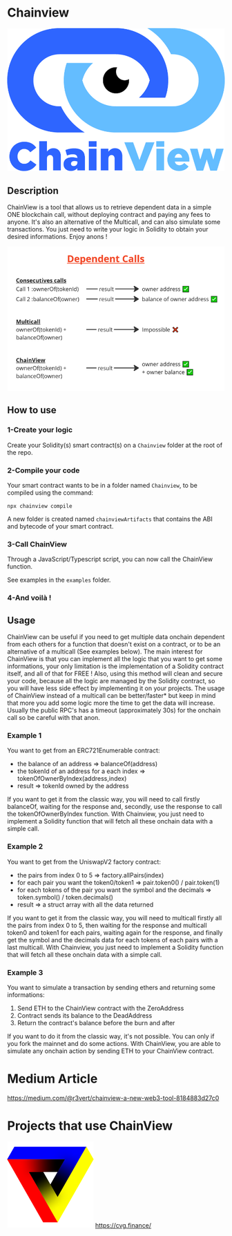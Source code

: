 # Chainview

![alt text](ressources/chainview.png)

## Description

ChainView is a tool that allows us to retrieve dependent data in a simple ONE blockchain call, without deploying contract and paying any fees to anyone.
It's also an alternative of the Multicall, and can also simulate some transactions.
You just need to write your logic in Solidity to obtain your desired informations.
Enjoy anons !

![alt text](ressources/dependentCalls.png)

## How to use

### 1-Create your logic

Create your Solidity(s) smart contract(s) on a `Chainview` folder at the root of the repo.

### 2-Compile your code

Your smart contract wants to be in a folder named `Chainview`, to be compiled using the command:

```
npx chainview compile
```

A new folder is created named `chainviewArtifacts` that contains the ABI and bytecode of your smart contract.

### 3-Call ChainView

Through a JavaScript/Typescript script, you can now call the ChainView function.

See examples in the `examples` folder.

### 4-And voilà !

## Usage

ChainView can be useful if you need to get multiple data onchain dependent from each others for a function that doesn't exist on a contract, or to be an alternative of a multicall (See examples below). The main interest for ChainView is that you can implement all the logic that you want to get some informations, your only limitation is the implementation of a Solidity contract itself, and all of that for FREE !
Also, using this method will clean and secure your code, because all the logic are managed by the Solidity contract, so you will have less side effect by implementing it on your projects.
The usage of ChainView instead of a multicall can be better/faster\* but keep in mind that more you add some logic more the time to get the data will increase.
Usually the public RPC's has a timeout (approximately 30s) for the onchain call so be careful with that anon.

### Example 1

You want to get from an ERC721Enumerable contract:

- the balance of an address => balanceOf(address)
- the tokenId of an address for a each index => tokenOfOwnerByIndex(address,index)
- result => tokenId owned by the address

If you want to get it from the classic way, you will need to call firstly balanceOf, waiting for the response and, secondly, use the response to call the tokenOfOwnerByIndex function.
With Chainview, you just need to implement a Solidity function that will fetch all these onchain data with a simple call.

### Example 2

You want to get from the UniswapV2 factory contract:

- the pairs from index 0 to 5 => factory.allPairs(index)
- for each pair you want the token0/token1 => pair.token0() / pair.token(1)
- for each tokens of the pair you want the symbol and the decimals => token.symbol() / token.decimals()
- result => a struct array with all the data returned

If you want to get it from the classic way, you will need to multicall firstly all the pairs from index 0 to 5, then waiting for the response and multicall token0 and token1 for each pairs, waiting again for the response, and finally get the symbol and the decimals data for each tokens of each pairs with a last multicall.
With Chainview, you just need to implement a Solidity function that will fetch all these onchain data with a simple call.

### Example 3

You want to simulate a transaction by sending ethers and returning some informations:

1. Send ETH to the ChainView contract with the ZeroAddress
2. Contract sends its balance to the DeadAddress
3. Return the contract's balance before the burn and after

If you want to do it from the classic way, it's not possible. You can only if you fork the mainnet and do some actions.
With ChainView, you are able to simulate any onchain action by sending ETH to your ChainView contract.

# Medium Article

https://medium.com/@r3vert/chainview-a-new-web3-tool-8184883d27c0

# Projects that use ChainView

![alt text](ressources/cvg.png)
https://cvg.finance/
